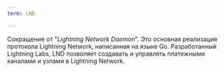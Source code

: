 ```yaml
---
term: LND

---
```

Сокращение от "*Lightning Network Daemon*". Это основная реализация протокола Lightning Network, написанная на языке Go. Разработанный Lightning Labs, LND позволяет создавать и управлять платежными каналами и узлами в Lightning Network.